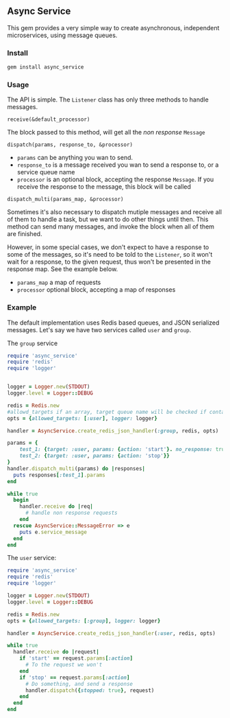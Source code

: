 ## Async Service

This gem provides a very simple way to create asynchronous, independent microservices, using message queues.

### Install
```ruby
gem install async_service
```

### Usage

The API is simple. The `Listener` class has only three methods to handle messages.

`receive(&default_processor)`

The block passed to this method, will get all the *non response* `Message`

`dispatch(params, response_to, &processor)`

* `params` can be anything you wan to send.
* `response_to` is a message received you wan to send a response to, or a service queue name
* `processor` is an optional block, accepting the response `Message`. If you receive the response to the message, this block will be called

`dispatch_multi(params_map, &processor)`

Sometimes it's also necessary to dispatch mutiple messages and receive all of them to handle a task, but we want to do other things until then. This method can send many messages, and invoke the block when all of them are finished.

However, in some special cases, we don't expect to have a response to some of the messages, so it's need to be told to the `Listener`, so it won't wait for a response, to the given request, thus won't be presented in the response map.  See the example below.

* `params_map` a map of requests
* `processor` optional block, accepting a map of responses 


### Example

The default implementation uses Redis based queues, and JSON serialized messages.
Let's say we have two services called `user` and `group`.

The `group` service

```ruby
require 'async_service'
require 'redis'
require 'logger'


logger = Logger.new(STDOUT)
logger.level = Logger::DEBUG

redis = Redis.new
#allowd_targets if an array, target queue name will be checked if contained by this list
opts = {allowed_targets: [:user], logger: logger}

handler = AsyncService.create_redis_json_handler(:group, redis, opts)

params = {
    test_1: {target: :user, params: {action: 'start'}. no_response: true},
    test_2: {target: :user, params: {action: 'stop'}}
}
handler.dispatch_multi(params) do |responses|
  puts responses[:test_1].params
end

while true
  begin 
    handler.receive do |req|
      # handle non response requests
    end
  rescue AsyncService::MessageError => e
    puts e.service_message
  end
end
```

The `user` service:

```ruby
require 'async_service'
require 'redis'
require 'logger'

logger = Logger.new(STDOUT)
logger.level = Logger::DEBUG

redis = Redis.new
opts = {allowed_targets: [:group], logger: logger}

handler = AsyncService.create_redis_json_handler(:user, redis, opts)

while true
  handler.receive do |request|
    if 'start' == request.params[:action]
      # To the request we won't 
    end
    if 'stop' == request.params[:action]
      # Do something, and send a response
      handler.dispatch({stopped: true}, request)
    end
  end
end
```
